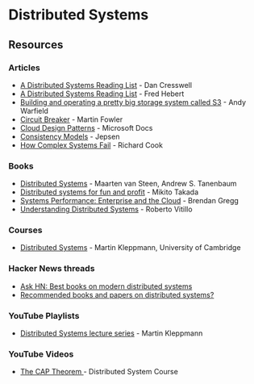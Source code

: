 # Distributed Systems

## Resources

### Articles

* [A Distributed Systems Reading List](https://dancres.github.io/Pages/) - Dan Cresswell
* [A Distributed Systems Reading List](https://ferd.ca/a-distributed-systems-reading-list.html) - Fred Hebert
* [Building and operating a pretty big storage system called S3](https://www.allthingsdistributed.com/2023/07/building-and-operating-a-pretty-big-storage-system.html) - Andy Warfield
* [Circuit Breaker](https://martinfowler.com/bliki/CircuitBreaker.html) - Martin Fowler
* [Cloud Design Patterns](https://docs.microsoft.com/en-us/azure/architecture/patterns/) - Microsoft Docs
* [Consistency Models](https://jepsen.io/consistency) - Jepsen
* [How Complex Systems Fail](https://how.complexsystems.fail/) - Richard Cook

### Books

* [Distributed Systems](https://www.amazon.co.uk/dp/1543057381) - Maarten van Steen, Andrew S. Tanenbaum
* [Distributed systems for fun and profit](http://book.mixu.net/distsys/index.html) - Mikito Takada
* [Systems Performance: Enterprise and the Cloud](https://www.brendangregg.com/systems-performance-2nd-edition-book.html) - Brendan Gregg
* [Understanding Distributed Systems](https://www.amazon.co.uk/dp/1838430210) - Roberto Vitillo

### Courses

* [Distributed Systems](https://www.cl.cam.ac.uk/teaching/2122/ConcDisSys/dist-sys-notes.pdf) - Martin Kleppmann, University of Cambridge

### Hacker News threads

* [Ask HN: Best books on modern distributed systems](https://news.ycombinator.com/item?id=28391738)
* [Recommended books and papers on distributed systems?](https://news.ycombinator.com/item?id=25987664)

### YouTube Playlists

* [Distributed Systems lecture series](https://www.youtube.com/playlist?list=PLeKd45zvjcDFUEv\_ohr\_HdUFe97RItdiB) - Martin Kleppmann

### YouTube Videos

* [The CAP Theorem ](https://www.youtube.com/watch?v=k-Yaq8AHlFA)- Distributed System Course

